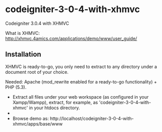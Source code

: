 # codeigniter-3-0-4-with-xhmvc
Codeigniter 3.0.4 with XHMVC

What is XHMVC:  http://xhmvc.4amics.com/applications/demo/www/user_guide/

## Installation

XHMVC is ready-to-go, you only need to extract to any directory under a document root of your choice.

Needed: Apache (mod_rewrite enabled for a ready-to-go functionality) + PHP (5.3).

  * Extract all files under your web workspace (as configured in your Xampp/Wampp), extract, for example, as 'codeigniter-3-0-4-with-xhmvc' in your htdocs directory.
  * 
  * Browse demo as: http://localhost/codeigniter-3-0-4-with-xhmvc/apps/base/www






